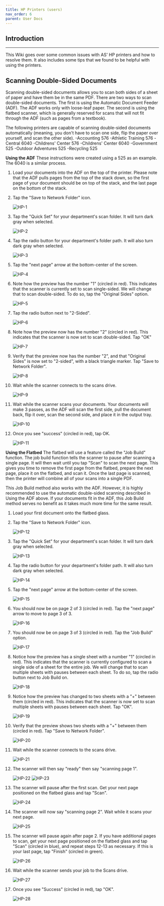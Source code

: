 ```yaml
---
title: HP Printers (users)
nav_order: 6
parent: User Docs
---
```

## Introduction
---------------------
This Wiki goes over some common issues with AS' HP printers and how to resolve them. It also includes some tips that we found to be helpful with using the printers.

## Scanning Double-Sided Documents
Scanning double-sided documents allows you to scan both sides of a sheet of paper and have them be in the same PDF. There are two ways to scan double-sided documents. The first is using the Automatic Document Feeder (ADF). The ADF works only with loose-leaf paper. The second is using the flatbed scanner, which is generally reserved for scans that will not fit through the ADF (such as pages from a textbook).

The following printers are capable of scanning double-sided documents automatically (meaning, you don't have to scan one side, flip the paper over yourself, and scan the other side).
	-Accounting 576
	-Athletic Training 576
	-Central 6040
	-Childrens' Center 576
	-Childrens' Center 6040
	-Government 525
	-Outdoor Adventures 525
	-Recycling 525

**Using the ADF**
These instructions were created using a 525 as an example. The 6040 is a similar process.
1. Load your documents into the ADF on the top of the printer. Please note that the ADF pulls pages from the top of the stack down, so the first page of your document should be on top of the stack, and the last page on the bottom of the stack.
2. Tap the "Save to Network Folder" icon.

	![HP-1](./images/HP-1.jpg)

3. Tap the "Quick Set" for your department's scan folder. It will turn dark gray when selected.

	![HP-2](./images/HP-2.jpg)

4. Tap the radio button for your department's folder path. It will also turn dark gray when selected.

	![HP-3](./images/HP-3.jpg)

5. Tap the "next page" arrow at the bottom-center of the screen.

	![HP-4](./images/HP-4.jpg)

6. Note how the preview has the number "1" (circled in red). This indicates that the scanner is currently set to scan single-sided. We will change that to scan double-sided. To do so, tap the "Original Sides" option.

	![HP-5](./images/HP-5.jpg)

7. Tap the radio button next to "2-Sided".

	![HP-6](./images/HP-6.jpg)

8. Note how the preview now has the number "2" (circled in red). This indicates that the scanner is now set to scan double-sided. Tap "OK"

	![HP-7](./images/HP-7.jpg)

9. Verify that the preview now has the number "2", and that "Original Sides" is now set to "2-sided", with a black triangle marker. Tap "Save to Network Folder".

	![HP-8](./images/HP-8.jpg)

10. Wait while the scanner connects to the scans drive.

	![HP-9](./images/HP9-.jpg)

11. Wait while the scanner scans your documents. Your documents will make 3 passes, as the ADF will scan the first side, pull the document back, flip it over, scan the second side, and place it in the output tray.

	![HP-10](./images/HP-10.jpg)

12. Once you see "success" (circled in red), tap OK.

	![HP-11](./images/HP-11.jpg)

**Using the Flatbed**
The flatbed will use a feature called the "Job Build" function. The job build function tells the scanner to pause after scanning a single page. It will then wait until you tap "Scan" to scan the next page. This gives you time to remove the first page from the flatbed, prepare the next page, place it on the flatbed, and scan it. Once the last page is scanned, then the printer will combine all of your scans into a single PDF.

This Job Build method also works with the ADF. However, it is highly recommended to use the automatic double-sided scanning described in Using the ADF above. If your documents fit in the ADF, this Job Build method serves no benefit as it takes much more time for the same result.

1. Load your first document onto the flatbed glass.

2. Tap the "Save to Network Folder" icon.

	![HP-12](./images/HP-12.jpg)

3. Tap the "Quick Set" for your department's scan folder. It will turn dark gray when selected.

	![HP-13](./images/HP-13.jpg)

4. Tap the radio button for your department's folder path. It will also turn dark gray when selected.

	![HP-14](./images/HP-14.jpg)

5. Tap the "next page" arrow at the bottom-center of the screen.

	![HP-15](./images/HP-15.jpg)

6. You should now be on page 2 of 3 (circled in red). Tap the "next page" arrow to move to page 3 of 3.

	![HP-16](./images/HP-16.jpg)

7. You should now be on page 3 of 3 (circled in red). Tap the "Job Build" option.

	![HP-17](./images/HP-17.jpg)

8. Notice how the preview has a single sheet with a number "1" (circled in red). This indicates that the scanner is currently configured to scan a single side of a sheet for the entire job. We will change that to scan multiple sheets with pauses between each sheet. To do so, tap the radio button next to Job Build on.

	![HP-18](./images/HP-18.jpg)

9. Notice how the preview has changed to two sheets with a "+" between them (circled in red). This indicates that the scanner is now set to scan multiple sheets with pauses between each sheet. Tap "OK".

	![HP-19](./images/HP-19.jpg)

10. Verify that the preview shows two sheets with a "+" between them (circled in red). Tap "Save to Network Folder".

	![HP-20](./images/HP-20.jpg)

11. Wait while the scanner connects to the scans drive.

	![HP-21](./images/HP-21.jpg)

12. The scanner will then say "ready" then say "scanning page 1".

	![HP-22](./images/HP-22.jpg)
	![HP-23](./images/HP-23.jpg)

13. The scanner will pause after the first scan. Get your next page positioned on the flatbed glass and tap "Scan".

	![HP-24](./images/HP-24.jpg)

14. The scanner will now say "scanning page 2". Wait while it scans your next page.

	![HP-25](./images/HP-25.jpg)

15. The scanner will pause again after page 2. If you have additional pages to scan, get your next page positioned on the flatbed glass and tap "Scan" (circled in blue), and repeat steps 12-13 as necessary. If this is your last page, tap "Finish" (circled in green).

	![HP-26](./images/HP-26.jpg)

16. Wait while the scanner sends your job to the Scans drive.

	![HP-27](./images/HP-27.jpg)

17. Once you see "Success" (circled in red), tap "OK".

	![HP-28](./images/HP-28.jpg)

